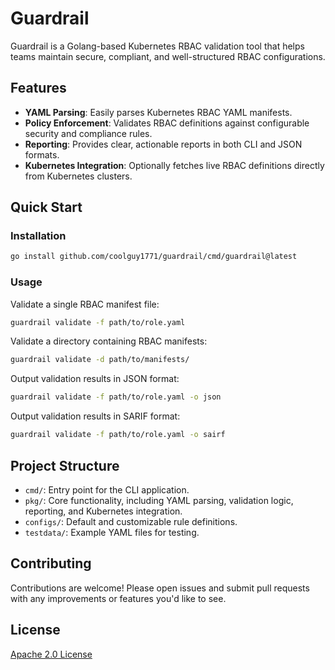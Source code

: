 # Guardrail

Guardrail is a Golang-based Kubernetes RBAC validation tool that helps teams maintain secure, compliant, and well-structured RBAC configurations.

## Features

* **YAML Parsing**: Easily parses Kubernetes RBAC YAML manifests.
* **Policy Enforcement**: Validates RBAC definitions against configurable security and compliance rules.
* **Reporting**: Provides clear, actionable reports in both CLI and JSON formats.
* **Kubernetes Integration**: Optionally fetches live RBAC definitions directly from Kubernetes clusters.

## Quick Start

### Installation

```bash
go install github.com/coolguy1771/guardrail/cmd/guardrail@latest
```

### Usage

Validate a single RBAC manifest file:

```bash
guardrail validate -f path/to/role.yaml
```

Validate a directory containing RBAC manifests:

```bash
guardrail validate -d path/to/manifests/
```

Output validation results in JSON format:

```bash
guardrail validate -f path/to/role.yaml -o json
```

Output validation results in SARIF format:

```bash
guardrail validate -f path/to/role.yaml -o sairf
```

## Project Structure

* `cmd/`: Entry point for the CLI application.
* `pkg/`: Core functionality, including YAML parsing, validation logic, reporting, and Kubernetes integration.
* `configs/`: Default and customizable rule definitions.
* `testdata/`: Example YAML files for testing.

## Contributing

Contributions are welcome! Please open issues and submit pull requests with any improvements or features you'd like to see.

## License

[Apache 2.0 License](LICENSE)
